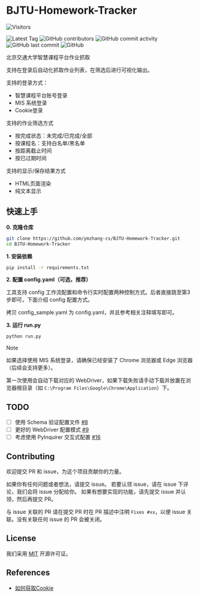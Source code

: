 # BJTU-Homework-Tracker

![Visitors](https://api.visitorbadge.io/api/daily?path=ymzhang-cs%2FBJTU-Homework-Tracker&countColor=%23263759)

![Latest Tag](https://img.shields.io/github/v/tag/ymzhang-cs/BJTU-Homework-Tracker)
![GitHub contributors](https://img.shields.io/github/contributors/ymzhang-cs/BJTU-Homework-Tracker)
![GitHub commit activity](https://img.shields.io/github/commit-activity/t/ymzhang-cs/BJTU-Homework-Tracker)
![GitHub last commit](https://img.shields.io/github/last-commit/ymzhang-cs/BJTU-Homework-Tracker)
![GitHub](https://img.shields.io/github/license/ymzhang-cs/BJTU-Homework-Tracker)


北京交通大学智慧课程平台作业抓取

支持在登录后自动化抓取作业列表，在筛选后进行可视化输出。

支持的登录方式：

- 智慧课程平台账号登录
- MIS 系统登录
- Cookie登录

支持的作业筛选方式

- 按完成状态：未完成/已完成/全部
- 按课程名：支持白名单/黑名单
- 按距离截止时间
- 按已过期时间

支持的显示/保存结果方式

- HTML页面渲染
- 纯文本显示

## 快速上手

**0. 克隆仓库**

```bash
git clone https://github.com/ymzhang-cs/BJTU-Homework-Tracker.git
cd BJTU-Homework-Tracker
```

**1. 安装依赖**

```bash
pip install -r requirements.txt
```

**2. 配置 config.yaml（可选，推荐）**

工具支持 config 工作流配置和命令行实时配置两种控制方式。后者直接跳至第3步即可，下面介绍 config 配置方式。

拷贝 config_sample.yaml 为 config.yaml，并且参考相关注释填写即可。

**3. 运行 run.py**

```bash
python run.py
```

> [!NOTE]
> 如果选择使用 MIS 系统登录，请确保已经安装了 Chrome 浏览器或 Edge 浏览器（后续会支持更多）。
> 
> 第一次使用会自动下载对应的 WebDriver，如果下载失败请手动下载并放置在浏览器根目录（如 `C:\Program Files\Google\Chrome\Application`）下。

## TODO

- [ ] 使用 Schema 验证配置文件 [#8](https://github.com/ymzhang-cs/BJTU-Homework-Tracker/issues/8)
- [ ] 更好的 WebDriver 配置模式 [#9](https://github.com/ymzhang-cs/BJTU-Homework-Tracker/issues/9)
- [ ] 考虑使用 PyInquirer 交互式配置 [#16](https://github.com/ymzhang-cs/BJTU-Homework-Tracker/issues/16)

## Contributing

欢迎提交 PR 和 issue，为这个项目贡献你的力量。

如果你有任何问题或者想法，请提交 issue。 若要认领 issue，请在 issue 下评论，我们会将 issue 分配给你。
如果有想要实现的功能，请先提交 issue 并认领，然后再提交 PR。

与 issue 关联的 PR 请在提交 PR 时在 PR 描述中注明 `Fixes #xx`，以便 issue 关联。没有关联任何 issue 的 PR 会被关闭。

## License

我们采用 [MIT](LICENSE) 开源许可证。

## References

- [如何获取Cookie](FOR_NEWERS.md)
